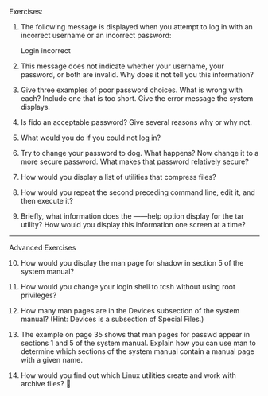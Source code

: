 Exercises:

1. The following message is displayed when you attempt to log in with an incorrect username or an incorrect password:
   
   Login incorrect

2. This message does not indicate whether your username, your password, or both are invalid. Why does it not tell you this information?

3. Give three examples of poor password choices. What is wrong with each?  Include one that is too short. Give the error message the system displays.

4. Is fido an acceptable password? Give several reasons why or why not.

5. What would you do if you could not log in?

6. Try to change your password to dog. What happens? Now change it to a
   more secure password. What makes that password relatively secure?

7. How would you display a list of utilities that compress files?

8. How would you repeat the second preceding command line, edit it, and then execute it?

9. Briefly, what information does the ——help option display for the tar utility?
   How would you display this information one screen at a time?

------------------------------------------------------------------------------------------------
Advanced Exercises

10. How would you display the man page for shadow in section 5 of the system
manual?

11. How would you change your login shell to tcsh without using root
privileges?

12. How many man pages are in the Devices subsection of the system manual?
(Hint: Devices is a subsection of Special Files.)

13. The example on page 35 shows that man pages for passwd appear in sections 1 and 5 of the system manual. 
Explain how you can use man to determine which sections of the system manual contain a manual page with a given name.

14. How would you find out which Linux utilities create and work with archive files?

